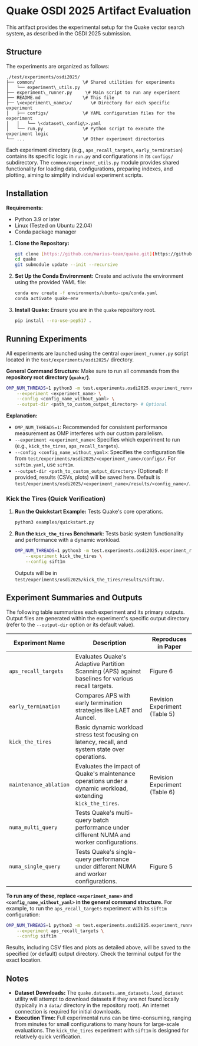 
# Quake OSDI 2025 Artifact Evaluation

This artifact provides the experimental setup for the Quake vector search system, as described in the OSDI 2025 submission.

## Structure

The experiments are organized as follows:



```plaintext
./test/experiments/osdi2025/
├── common/                  \# Shared utilities for experiments
│   └── experiment\_utils.py
├── experiment\_runner.py     \# Main script to run any experiment
├── README.md                \# This file
├── \<experiment\_name\>/       \# Directory for each specific experiment
│   ├── configs/             \# YAML configuration files for the experiment
│   │   └── \<dataset\_config\>.yaml
│   └── run.py               \# Python script to execute the experiment logic
└── ...                      \# Other experiment directories
```

Each experiment directory (e.g., `aps_recall_targets`, `early_termination`) contains its specific logic in `run.py` and configurations in its `configs/` subdirectory. The `common/experiment_utils.py` module provides shared functionality for loading data, configurations, preparing indexes, and plotting, aiming to simplify individual experiment scripts.

## Installation

**Requirements:**
- Python 3.9 or later
- Linux (Tested on Ubuntu 22.04)
- Conda package manager

1.  **Clone the Repository:**
    ```bash
    git clone [https://github.com/marius-team/quake.git](https://github.com/marius-team/quake.git)
    cd quake
    git submodule update --init --recursive
    ```

2.  **Set Up the Conda Environment:**
    Create and activate the environment using the provided YAML file:
    ```bash
    conda env create -f environments/ubuntu-cpu/conda.yaml
    conda activate quake-env
    ```

3.  **Install Quake:**
    Ensure you are in the `quake` repository root.
    ```bash
    pip install --no-use-pep517 .
    ```

## Running Experiments

All experiments are launched using the central `experiment_runner.py` script located in the `test/experiments/osdi2025/` directory.

**General Command Structure:**
Make sure to run all commands from the **repository root directory (`quake/`)**.

```bash
OMP_NUM_THREADS=1 python3 -m test.experiments.osdi2025.experiment_runner \
    --experiment <experiment_name> \
    --config <config_name_without_yaml> \
    --output-dir <path_to_custom_output_directory> # Optional
````

**Explanation:**

* `OMP_NUM_THREADS=1`: Recommended for consistent performance measurement as OMP interferes with our custom parallelism.
* `--experiment <experiment_name>`: Specifies which experiment to run (e.g., `kick_the_tires`, `aps_recall_targets`).
* `--config <config_name_without_yaml>`: Specifies the configuration file from `test/experiments/osdi2025/<experiment_name>/configs/`. For `sift1m.yaml`, use `sift1m`.
* `--output-dir <path_to_custom_output_directory>` (Optional): If provided, results (CSVs, plots) will be saved here. Default is `test/experiments/osdi2025/<experiment_name>/results/<config_name>/`.

### Kick the Tires (Quick Verification)

1.  **Run the Quickstart Example:**
    Tests Quake's core operations.

    ```bash
    python3 examples/quickstart.py
    ```

2.  **Run the `kick_the_tires` Benchmark:**
    Tests basic system functionality and performance with a dynamic workload.

    ```bash
    OMP_NUM_THREADS=1 python3 -m test.experiments.osdi2025.experiment_runner \
        --experiment kick_the_tires \
        --config sift1m
    ```

    Outputs will be in `test/experiments/osdi2025/kick_the_tires/results/sift1m/`.

## Experiment Summaries and Outputs

The following table summarizes each experiment and its primary outputs. Output files are generated within the experiment's specific output directory (refer to the `--output-dir` option or its default value).

| Experiment Name        | Description                                                                                                  | Reproduces in Paper           |
|------------------------|--------------------------------------------------------------------------------------------------------------|-------------------------------|
| `aps_recall_targets`   | Evaluates Quake's Adaptive Partition Scanning (APS) against baselines for various recall targets.            | Figure 6                      |
| `early_termination`    | Compares APS with early termination strategies like LAET and Auncel.                                         | Revision Experiment (Table 5) |
| `kick_the_tires`       | Basic dynamic workload stress test focusing on latency, recall, and system state over operations.            |                               |
| `maintenance_ablation` | Evaluates the impact of Quake's maintenance operations under a dynamic workload, extending `kick_the_tires`. | Revision Experiment (Table 6) |
| `numa_multi_query`     | Tests Quake's multi-query batch performance under different NUMA and worker configurations.                  |                               |
| `numa_single_query`    | Tests Quake's single-query performance under different NUMA and worker configurations.                       | Figure 5                      |

**To run any of these, replace `<experiment_name>` and `<config_name_without_yaml>` in the general command structure.** For example, to run the `aps_recall_targets` experiment with its `sift1m` configuration:

```bash
OMP_NUM_THREADS=1 python3 -m test.experiments.osdi2025.experiment_runner \
    --experiment aps_recall_targets \
    --config sift1m
```

Results, including CSV files and plots as detailed above, will be saved to the specified (or default) output directory. Check the terminal output for the exact location.

## Notes

* **Dataset Downloads:** The `quake.datasets.ann_datasets.load_dataset` utility will attempt to download datasets if they are not found locally (typically in a `data/` directory in the repository root). An internet connection is required for initial downloads.
* **Execution Time:** Full experimental runs can be time-consuming, ranging from minutes for small configurations to many hours for large-scale evaluations. The `kick_the_tires` experiment with `sift1m` is designed for relatively quick verification.

<!-- end list -->

